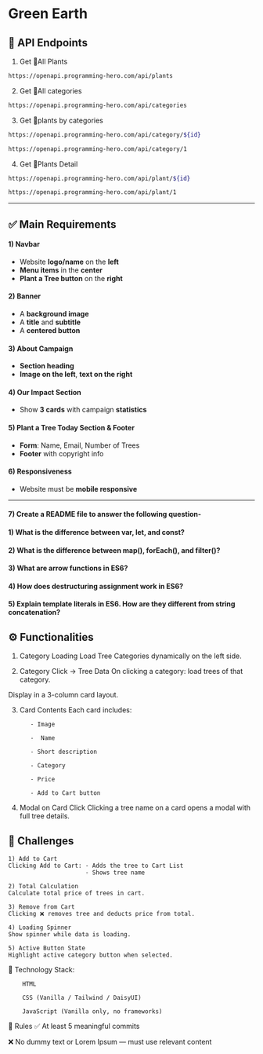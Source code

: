 # Green Earth

## 🌴 API Endpoints

1. Get 🌴All Plants

```bash
https://openapi.programming-hero.com/api/plants
```

2. Get 🌴All categories <br/>

```bash
https://openapi.programming-hero.com/api/categories
```

3. Get 🌴plants by categories <br/>

```bash
https://openapi.programming-hero.com/api/category/${id}
```

```bash
https://openapi.programming-hero.com/api/category/1
```

4. Get 🌴Plants Detail <br/>

```bash
https://openapi.programming-hero.com/api/plant/${id}
```

```bash
https://openapi.programming-hero.com/api/plant/1
```

---

## ✅ Main Requirements

#### 1) Navbar

- Website **logo/name** on the **left**
- **Menu items** in the **center**
- **Plant a Tree button** on the **right**

#### 2) Banner

- A **background image**
- A **title** and **subtitle**
- A **centered button**

#### 3) About Campaign

- **Section heading**
- **Image on the left**, **text on the right**

#### 4) Our Impact Section

- Show **3 cards** with campaign **statistics**

#### 5) Plant a Tree Today Section & Footer

- **Form**: Name, Email, Number of Trees
- **Footer** with copyright info

#### 6) Responsiveness

- Website must be **mobile responsive**

---

#### 7) Create a README file to answer the following question-

#### 1) What is the difference between var, let, and const?

#### 2) What is the difference between map(), forEach(), and filter()?

#### 3) What are arrow functions in ES6?

#### 4) How does destructuring assignment work in ES6?

#### 5) Explain template literals in ES6. How are they different from string concatenation?

## ⚙️ Functionalities

1. Category Loading Load Tree Categories dynamically on the left side.

2. Category Click → Tree Data On clicking a category: load trees of that
   category.

Display in a 3-column card layout.

3.  Card Contents Each card includes:

           - Image

           -  Name

           - Short description

           - Category

           - Price

           - Add to Cart button

4.  Modal on Card Click Clicking a tree name on a card opens a modal with full
    tree details.

## 🧪 Challenges

    1) Add to Cart
    Clicking Add to Cart: - Adds the tree to Cart List
                          - Shows tree name

    2) Total Calculation
    Calculate total price of trees in cart.

    3) Remove from Cart
    Clicking ❌ removes tree and deducts price from total.

    4) Loading Spinner
    Show spinner while data is loading.

    5) Active Button State
    Highlight active category button when selected.

🧰 Technology Stack:

        HTML

        CSS (Vanilla / Tailwind / DaisyUI)

        JavaScript (Vanilla only, no frameworks)

📌 Rules ✅ At least 5 meaningful commits

❌ No dummy text or Lorem Ipsum — must use relevant content
